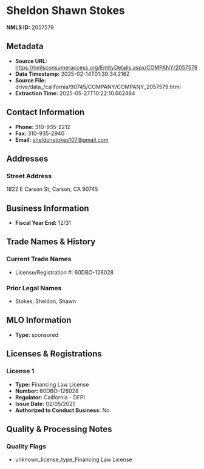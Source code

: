 # Sheldon Shawn Stokes

**NMLS ID:** 2057579

## Metadata
- **Source URL:** https://nmlsconsumeraccess.org/EntityDetails.aspx/COMPANY/2057579
- **Data Timestamp:** 2025-02-14T01:39:34.216Z
- **Source File:** drive/data_/california/90745/COMPANY/COMPANY_2057579.html
- **Extraction Time:** 2025-05-27T10:22:10.662484

## Contact Information
- **Phone:** 310-935-2212
- **Fax:** 310-935-2940
- **Email:** sheldonstokes107@gmail.com

## Addresses
### Street Address
1822 E Carson St; Carson, CA 90745

## Business Information
- **Fiscal Year End:** 12/31

## Trade Names & History
### Current Trade Names
- License/Registration #: 60DBO-126028

### Prior Legal Names
- Stokes, Sheldon, Shawn

## MLO Information
- **Type:** sponsored

## Licenses & Registrations

### License 1
- **Type:** Financing Law License
- **Number:** 60DBO-126028
- **Regulator:** California - DFPI
- **Issue Date:** 02/05/2021
- **Authorized to Conduct Business:** No

## Quality & Processing Notes
### Quality Flags
- unknown_license_type_Financing Law License
